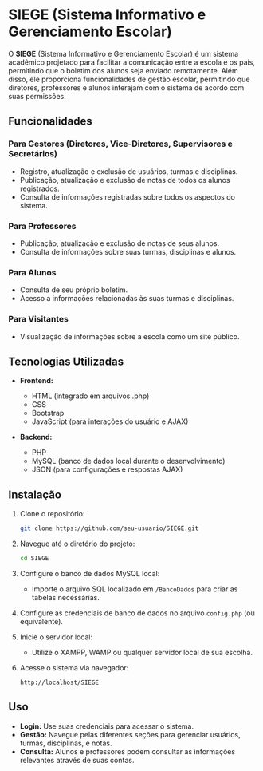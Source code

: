 # **SIEGE (Sistema Informativo e Gerenciamento Escolar)**

O **SIEGE** (Sistema Informativo e Gerenciamento Escolar) é um sistema acadêmico projetado para facilitar a comunicação entre a escola e os pais, permitindo que o boletim dos alunos seja enviado remotamente. Além disso, ele proporciona funcionalidades de gestão escolar, permitindo que diretores, professores e alunos interajam com o sistema de acordo com suas permissões.

## **Funcionalidades**

### **Para Gestores (Diretores, Vice-Diretores, Supervisores e Secretários)**
- Registro, atualização e exclusão de usuários, turmas e disciplinas.
- Publicação, atualização e exclusão de notas de todos os alunos registrados.
- Consulta de informações registradas sobre todos os aspectos do sistema.

### **Para Professores**
- Publicação, atualização e exclusão de notas de seus alunos.
- Consulta de informações sobre suas turmas, disciplinas e alunos.

### **Para Alunos**
- Consulta de seu próprio boletim.
- Acesso a informações relacionadas às suas turmas e disciplinas.

### **Para Visitantes**
- Visualização de informações sobre a escola como um site público.

## **Tecnologias Utilizadas**

- **Frontend:**
  - HTML (integrado em arquivos .php)
  - CSS
  - Bootstrap
  - JavaScript (para interações do usuário e AJAX)
  
- **Backend:**
  - PHP
  - MySQL (banco de dados local durante o desenvolvimento)
  - JSON (para configurações e respostas AJAX)

## **Instalação**

1. Clone o repositório:
   ```bash
   git clone https://github.com/seu-usuario/SIEGE.git
   ```
2. Navegue até o diretório do projeto:
   ```bash
   cd SIEGE
   ```
3. Configure o banco de dados MySQL local:
   - Importe o arquivo SQL localizado em `/BancoDados` para criar as tabelas necessárias.
   
4. Configure as credenciais de banco de dados no arquivo `config.php` (ou equivalente).
   
5. Inicie o servidor local:
   - Utilize o XAMPP, WAMP ou qualquer servidor local de sua escolha.
   
6. Acesse o sistema via navegador:
   ```http
   http://localhost/SIEGE
   ```

## **Uso**

- **Login:** Use suas credenciais para acessar o sistema.
- **Gestão:** Navegue pelas diferentes seções para gerenciar usuários, turmas, disciplinas, e notas.
- **Consulta:** Alunos e professores podem consultar as informações relevantes através de suas contas.

<!-- ## **Licença** -->

<!-- Este projeto é licenciado sob a licença MIT. Consulte o arquivo [LICENSE](LICENSE) para mais informações. -->
